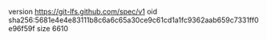 version https://git-lfs.github.com/spec/v1
oid sha256:5681e4e4e83111b8c6a6c65a30ce9c61cd1a1fc9362aab659c7331ff0e96f59f
size 6610
